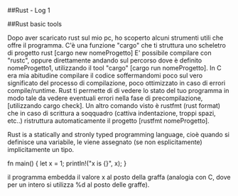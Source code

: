 
##Rust - Log 1

##Rust basic tools

Dopo aver scaricato rust sul mio pc, ho scoperto alcuni strumenti utili che offre il programma.
C'è una funzione "cargo" che ti struttura uno scheletro di progetto rust [cargo new nomeProgetto]
E' possibile compilare con "rustc", oppure direttamente andando sul percorso dove è definito nomeProgetto1, utilizzando il tool "cargo" [cargo run nomeProgetto].
In C era mia abitudine compilare il codice soffermandomi poco sul vero significato del processo di compilazione, poco ottimizzato in caso di errori compile/runtime.
Rust ti permette di di vedere lo stato del tuo programma in modo tale da vedere eventuali errori nella fase di precompilazione, [utilizzando cargo check].
Un altro comando visto è rustfmt (rust format) che in caso di scrittura a soqquadro (cattiva indentazione, troppi spazi, etc..) ristruttura automaticamente il progetto [rustfmt nomeProgetto].

Rust is a statically and stronly typed programming language, cioè quando si definisce una variabile, le viene assegnato (se non esplicitamente) implicitamente un tipo.

fn main() {
    let x = 1;
    println!("x is {}", x);
}

il programma embedda il valore x al posto della graffa (analogia con C, dove per un intero si utilizza %d al posto delle graffe).
